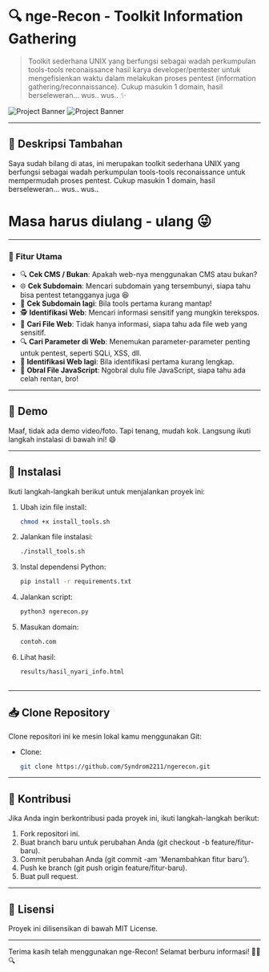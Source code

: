 # 🔍 **nge-Recon - Toolkit Information Gathering**
> Toolkit sederhana UNIX yang berfungsi sebagai wadah perkumpulan tools-tools reconaissance hasil karya developer/pentester untuk mengefisienkan waktu dalam melakukan proses pentest (information gathering/reconnaissance). Cukup masukin 1 domain, hasil berseleweran... wus.. wus.. ✨

![Project Banner](https://i.ibb.co/pLJf2BK/ngerecon1.jpg)
![Project Banner](https://i.ibb.co/z2cbzMx/ngerecon2.jpg)

---

## 📝 **Deskripsi Tambahan**
Saya sudah bilang di atas, ini merupakan toolkit sederhana UNIX yang berfungsi sebagai wadah perkumpulan tools-tools reconaissance untuk mempermudah proses pentest. Cukup masukin 1 domain, hasil berseleweran... wus.. wus..  
# Masa harus diulang - ulang 😜

---

### 🌟 **Fitur Utama**
- 🔍 **Cek CMS / Bukan**: Apakah web-nya menggunakan CMS atau bukan?
- 🌐 **Cek Subdomain**: Mencari subdomain yang tersembunyi, siapa tahu bisa pentest tetangganya juga 😆
- 🚀 **Cek Subdomain lagi**: Bila tools pertama kurang mantap!
- 🕵️ **Identifikasi Web**: Mencari informasi sensitif yang mungkin terekspos.
- 📂 **Cari File Web**: Tidak hanya informasi, siapa tahu ada file web yang sensitif.
- 🔍 **Cari Parameter di Web**: Menemukan parameter-parameter penting untuk pentest, seperti SQLi, XSS, dll.
- 🚀 **Identifikasi Web lagi**: Bila identifikasi pertama kurang lengkap.
- 🧩 **Obral File JavaScript**: Ngobral dulu file JavaScript, siapa tahu ada celah rentan, bro!

---

## 📸 **Demo**
Maaf, tidak ada demo video/foto. Tapi tenang, mudah kok. Langsung ikuti langkah instalasi di bawah ini! 😄

---

## 🚀 **Instalasi**
Ikuti langkah-langkah berikut untuk menjalankan proyek ini:

1. Ubah izin file install:
   ```bash
   chmod +x install_tools.sh
2. Jalankan file instalasi:
   ```bash
   ./install_tools.sh
3. Instal dependensi Python:
   ```bash
   pip install -r requirements.txt
4. Jalankan script:
   ```bash
   python3 ngerecon.py
5. Masukan domain:
   ```bash
   contoh.com
6. Lihat hasil:
   ```bash
   results/hasil_nyari_info.html
      
---

## 📥 **Clone Repository**
Clone repositori ini ke mesin lokal kamu menggunakan Git: 
- Clone:
   ```bash
   git clone https://github.com/Syndrom2211/ngerecon.git

---

## 🤝 **Kontribusi**
Jika Anda ingin berkontribusi pada proyek ini, ikuti langkah-langkah berikut:
1. Fork repositori ini.
2. Buat branch baru untuk perubahan Anda (git checkout -b feature/fitur-baru).
3. Commit perubahan Anda (git commit -am 'Menambahkan fitur baru').
4. Push ke branch (git push origin feature/fitur-baru).
5. Buat pull request.

---

## 📜 **Lisensi**
Proyek ini dilisensikan di bawah MIT License.

---

Terima kasih telah menggunakan nge-Recon!
Selamat berburu informasi! 🕵️‍♂️🔍
